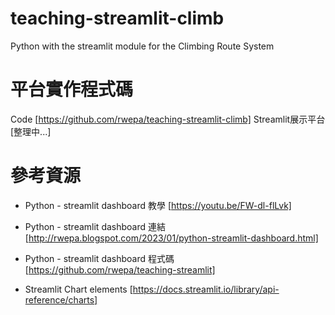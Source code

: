 # teaching-streamlit-climb
Python with the streamlit module for the Climbing Route System

# 平台實作程式碼
Code [https://github.com/rwepa/teaching-streamlit-climb]
Streamlit展示平台 [整理中...]

# 參考資源
+ Python - streamlit dashboard 教學 [https://youtu.be/FW-dl-flLvk]

+ Python - streamlit dashboard 連結 [http://rwepa.blogspot.com/2023/01/python-streamlit-dashboard.html]

+ Python - streamlit dashboard 程式碼 [https://github.com/rwepa/teaching-streamlit]

+ Streamlit Chart elements [https://docs.streamlit.io/library/api-reference/charts]
